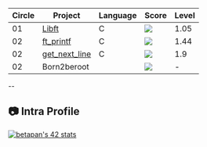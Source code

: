 | Circle | Project     | Language | Score    | Level |
|--------|------------|----------|----------|-------|
| 01     | [Libft](https://github.com/RoDNes-root/42cursus/tree/main/libft)    | C        | ![](https://badge42.vercel.app/api/v2/cljyv27e9001108jo7yta29yi/project/3143548)  | 1.05  |
| 02     | [ft_printf](https://github.com/RoDNes-root/42cursus/tree/main/ft_printf) | C    | ![](https://badge42.vercel.app/api/v2/cljyv27e9001108jo7yta29yi/project/3161103) | 1.44   |
| 02     | [get_next_line](https://github.com/RoDNes-root/42cursus/tree/main/get_next_line) | C    | ![](https://badge42.vercel.app/api/v2/cljyv27e9001108jo7yta29yi/project/3161105) | 1.9 |
| 02     | Born2beroot |    | ![](https://badge42.vercel.app/api/v2/cljyv27e9001108jo7yta29yi/project/3161104) | - |

--
## :camera: Intra Profile

[![betapan's 42 stats](https://badge42.vercel.app/api/v2/cljyv27e9001108jo7yta29yi/stats?cursusId=21&coalitionId=360)](https://profile.intra.42.fr/users/betapan)
